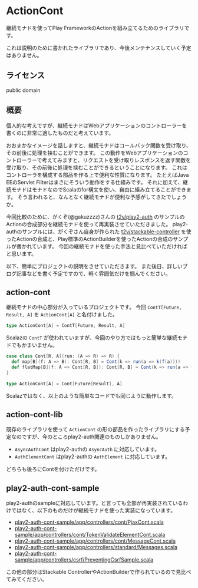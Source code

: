 # ActionCont

継続モナドを使ってPlay FrameworkのActionを組み立てるためのライブラリです。

これは説明のために書かれたライブラリであり、今後メンテナンスしていく予定はありません。

## ライセンス

public domain

## 概要

個人的な考えですが、継続モナドはWebアプリケーションのコントローラーを書くのに非常に適したものだと考えています。

おおまかなイメージを話しますと、継続モナドはコールバック関数を受け取り、その前後に処理を挟むことができます。
この動作をWebアプリケーションのコントローラーで考えてみますと、リクエストを受け取りレスポンスを返す関数を受け取り、その前後に処理を挟むことができるということになります。
これはコントローラを構成する部品を作る上で便利な性質になります。
たとえばJava EEのServlet Filterはまさにそういう動作をする仕組みです。
それに加えて、継続モナドはモナドなのでScalaのfor構文を使い、自由に組み立てることができます。
そう言われると、なんとなく継続モナドが便利な予感がしてきたでしょうか。

今回比較のために、がくぞ(@gakuzzzz)さんの [t2v/play2-auth](https://github.com/t2v/play2-auth) のサンプルのActionの合成部分を継続モナドを使って再実装させていただきました。
play2-authのサンプルには、がくぞさん自身が作られた [t2v/stackable-controller](https://github.com/t2v/stackable-controller) を使ったActionの合成と、Play標準のActionBuilderを使ったActionの合成のサンプルが書かれています。
今回の継続モナドを使った手法と見比べていただければと思います。

以下、簡単にプロジェクトの説明をさせていただきます。
また後日、詳しいブログ記事などを書く予定ですので、軽く雰囲気だけを掴んでください。

## action-cont

継続モナドの中心部分が入っているプロジェクトです。
今回 `ContT[Future, Result, A]` を `ActionCont[A]` と名付けました。

```scala
type ActionCont[A] = ContT[Future, Result, A]
```

Scalazの `ContT` が使われていますが、今回のやり方ではもっと簡単な継続モナドでもかまいません。

```scala
case class Cont[R, A](run: (A => R) => R) {
  def map[B](f: A => B): Cont[R, B] = Cont(k => run(a => k(f(a))))
  def flatMap[B](f: A => Cont[R, B]): Cont[R, B] = Cont(k => run(a => f(a).run(k)))
}
  
type ActionCont[A] = Cont[Future[Result], A]
```

Scalazではなく、以上のような簡単なコードでも同じように動作します。

## action-cont-lib

既存のライブラリを使って `ActionCont` の形の部品を作ったライブラリにする予定なのですが、今のところplay2-auth関連のものしかありません。

- `AsyncAuthCont` はplay2-authの `AsyncAuth` に対応しています。
- `AuthElementCont` はplay2-authの `AuthElement` に対応しています。

どちらも後ろにContを付けただけです。

## play2-auth-cont-sample

play2-authのsampleに対応しています。と言っても全部が再実装されているわけではなく、以下のものだけが継続モナドを使った実装になっています。

- [play2-auth-cont-sample/app/controllers/cont/PjaxCont.scala](https://github.com/hexx/action-cont/blob/master/play2-auth-cont-sample/app/controllers/cont/PjaxCont.scala)
- [play2-auth-cont-sample/app/controllers/cont/TokenValidateElementCont.scala](https://github.com/hexx/action-cont/blob/master/play2-auth-cont-sample/app/controllers/cont/TokenValidateElementCont.scala)
- [play2-auth-cont-sample/app/controllers/cont/MessageCont.scala](https://github.com/hexx/action-cont/blob/master/play2-auth-cont-sample/app/controllers/cont/MessageCont.scala)
- [play2-auth-cont-sample/app/controllers/standard/Messages.scala](https://github.com/hexx/action-cont/blob/master/play2-auth-cont-sample/app/controllers/standard/Messages.scala)
- [play2-auth-cont-sample/app/controllers/csrf/PreventingCsrfSample.scala](https://github.com/hexx/action-cont/blob/master/play2-auth-cont-sample/app/controllers/csrf/PreventingCsrfSample.scala)

この他の部分はStackable ControllerやActionBuilderで作られているので見比べてみてください。
